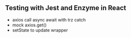 ## Testing with Jest and Enzyme in React

- axios call async await with trz catch
- mock axios.get()
- setState to update wrapper
